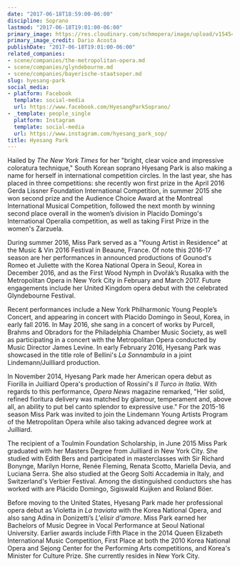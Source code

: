 ```yaml
---
date: "2017-06-18T18:59:00-06:00"
discipline: Soprano
lastmod: "2017-06-18T19:01:00-06:00"
primary_image: https://res.cloudinary.com/schmopera/image/upload/v1545409169/media/webhook-uploads/1497833834861/2017-06-19---HYESANG_PARK_pc_Dario_Acosta.jpg.jpg
primary_image_credit: Dario Acosta
publishDate: "2017-06-18T19:01:00-06:00"
related_companies:
- scene/companies/the-metropolitan-opera.md
- scene/companies/glyndebourne.md
- scene/companies/bayerische-staatsoper.md
slug: hyesang-park
social_media:
- platform: Facebook
  template: social-media
  url: https://www.facebook.com/HyesangParkSoprano/
- _template: people_single
  platform: Instagram
  template: social-media
  url: https://www.instagram.com/hyesang_park_sop/
title: Hyesang Park
---
```


Hailed by *The New York Times* for her "bright, clear voice and impressive coloratura technique," South Korean soprano Hyesang Park is also making a name for herself in international competition circles. In the last year, she has placed in three competitions: she recently won first prize in the April 2016 Gerda Lissner Foundation International Competition, in summer 2015 she won second prize and the Audience Choice Award at the Montreal International Musical Competition, followed the next month by winning second place overall in the women’s division in Placido Domingo's International Operalia competition, as well as taking First Prize in the women's Zarzuela.

During summer 2016, Miss Park served as a "Young Artist in Residence" at the Music & Vin 2016 Festival in Beaune, France. Of note this 2016-17 season are her performances in announced productions of Gounod's Romeo et Juliette with the Korea National Opera in Seoul, Korea in December 2016, and as the First Wood Nymph in Dvořák’s Rusalka with the Metropolitan Opera in New York City in February and March 2017. Future engagements include her United Kingdom opera debut with the celebrated Glyndebourne Festival.

Recent performances include a New York Philharmonic Young People’s Concert, and appearing in concert with Placido Domingo in Seoul, Korea, in early fall 2016. In May 2016, she sang in a concert of works by Purcell, Brahms and Obradors for the Philadelphia Chamber Music Society, as well as participating in a concert with the Metropolitan Opera conducted by Music Director James Levine. In early February 2016, Hyesang Park was showcased in the title role of Bellini's *La Sonnambula* in a joint Lindemann/Juilliard production.

In November 2014, Hyesang Park made her American opera debut as Fiorilla in Juilliard Opera's
production of Rossini's *Il Turco in Italia*. With regards to this performance, *Opera News* magazine remarked, "Her solid, refined fioritura delivery was matched by glamour, temperament and, above all, an ability to put bel canto splendor to expressive use." For the 2015-16 season Miss Park was invited to join the Lindemann Young Artists Program of the Metropolitan Opera while also taking advanced degree work at Juilliard.

The recipient of a Toulmin Foundation Scholarship, in June 2015 Miss Park graduated with her Masters Degree from Juilliard in New York City. She studied with Edith Bers and participated in masterclasses with Sir Richard Bonynge, Marilyn Horne, Renée Fleming, Renata Scotto, Mariella Devia, and Luciana Serra. She also studied at the Georg Solti Accademia in Italy, and Switzerland's Verbier Festival. Among the distinguished conductors she has worked with are Plácido Domingo, Sigiswald Kuijken and Roland Böer.

Before moving to the United States, Hyesang Park made her professional opera debut as Violetta in *La traviata* with the Korea National Opera, and also sang Adina in Donizetti’s *L'elisir d'amore*. Miss Park earned her Bachelors of Music Degree in Vocal Performance at Seoul National University. Earlier awards include Fifth Place in the 2014 Queen Elizabeth International Music Competition, First Place at both the 2010 Korea National Opera and Sejong Center for the Performing Arts competitions, and Korea's Minister for Culture Prize. She currently resides in New York City.
